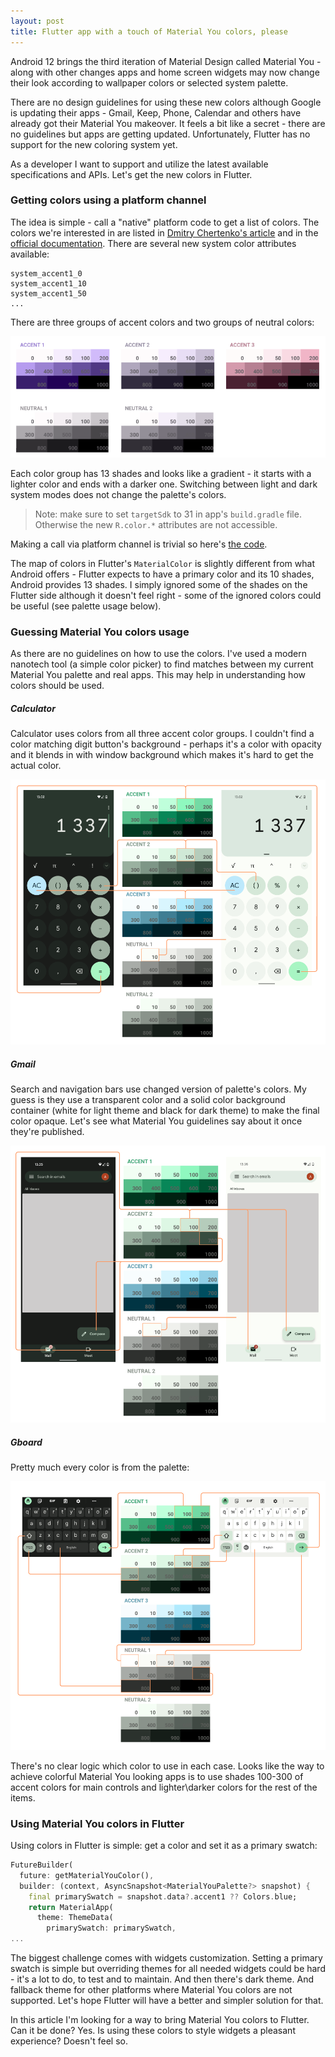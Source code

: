 ```yaml
---
layout: post
title: Flutter app with a touch of Material You colors, please
---
```


Android 12 brings the third iteration of Material Design called Material You - along with other changes apps and home screen widgets may now change their look according to wallpaper colors or selected system palette.

There are no design guidelines for using these new colors although Google is updating their apps - Gmail, Keep, Phone, Calendar and others have already got their Material You makeover. It feels a bit like a secret - there are no guidelines but apps are getting updated. Unfortunately, Flutter has no support for the new coloring system yet.

As a developer I want to support and utilize the latest available specifications and APIs. Let's get the new colors in Flutter.

### Getting colors using a platform channel

The idea is simple - call a "native" platform code to get a list of colors. The colors we're interested in are listed in [Dmitry Chertenko's article](https://medium.com/@xch3dx/using-material-you-in-your-app-15ec982eecb4) and in the [official documentation](https://developer.android.com/reference/android/R.color.html#system_accent1_0). There are several new system color attributes available:

```
system_accent1_0
system_accent1_10
system_accent1_50
...
```

There are three groups of accent colors and two groups of neutral colors:

![](/assets/flutter-material-you-colors/palette.png)

Each color group has 13 shades and looks like a gradient - it starts with a lighter color and ends with a darker one. Switching between light and dark system modes does not change the palette's colors.

> Note: make sure to set `targetSdk` to 31 in app's `build.gradle` file. Otherwise the new `R.color.*` attributes are not accessible.

Making a call via platform channel is trivial so here's [the code](https://gist.github.com/aednlaxer/1cc2c70a2e8d5b08881b31082a624415).

The map of colors in Flutter's `MaterialColor` is slightly different from what Android offers - Flutter expects to have a primary color and its 10 shades, Android provides 13 shades. I simply ignored some of the shades on the Flutter side although it doesn't feel right - some of the ignored colors could be useful (see palette usage below).

### Guessing Material You colors usage

As there are no guidelines on how to use the colors. I've used a modern nanotech tool (a simple color picker) to find matches between my current Material You palette and real apps. This may help in understanding how colors should be used.

##### Calculator

Calculator uses colors from all three accent color groups. I couldn't find a color matching digit button's background - perhaps it's a color with opacity and it blends in with window background which makes it's hard to get the actual color.

![](/assets/flutter-material-you-colors/calculator.png)

##### Gmail

Search and navigation bars use changed version of palette's colors. My guess is they use a transparent color and a solid color background container (white for light theme and black for dark theme) to make the final color opaque. Let's see what Material You guidelines say about it once they're published.

![](/assets/flutter-material-you-colors/mail.png)

##### Gboard

Pretty much every color is from the palette:

![](/assets/flutter-material-you-colors/keyboard.png)

There's no clear logic which color to use in each case. Looks like the way to achieve colorful Material You looking apps is to use shades 100-300 of accent colors for main controls and lighter\darker colors for the rest of the items.

### Using Material You colors in Flutter

Using colors in Flutter is simple: get a color and set it as a primary swatch:

```dart
FutureBuilder(
  future: getMaterialYouColor(),
  builder: (context, AsyncSnapshot<MaterialYouPalette?> snapshot) {
    final primarySwatch = snapshot.data?.accent1 ?? Colors.blue;
	return MaterialApp(
	  theme: ThemeData(
	    primarySwatch: primarySwatch,
...
```

The biggest challenge comes with widgets customization. Setting a primary swatch is simple but overriding themes for all needed widgets could be hard - it's a lot to do, to test and to maintain. And then there's dark theme. And fallback theme for other platforms where Material You colors are not supported. Let's hope Flutter will have a better and simpler solution for that.

In this article I'm looking for a way to bring Material You colors to Flutter. Can it be done? Yes. Is using these colors to style widgets a pleasant experience? Doesn't feel so.
